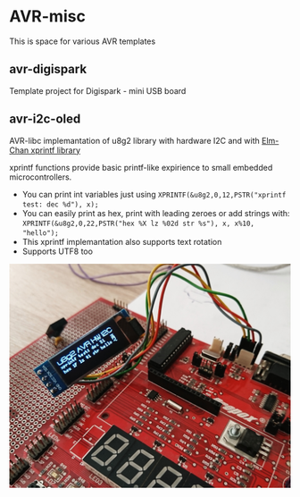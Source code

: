# AVR-misc
This is space for various AVR templates

## avr-digispark
Template project for Digispark - mini USB board

## avr-i2c-oled
AVR-libc implemantation of u8g2 library with hardware I2C and with [Elm-Chan xprintf library](http://elm-chan.org/fsw/strf/xprintf.html)

xprintf functions provide basic printf-like expirience to small embedded microcontrollers. 

- You can print int variables just using `XPRINTF(&u8g2,0,12,PSTR("xprintf test: dec %d"), x);`
- You can easily print as hex, print with leading zeroes or add strings with:<br>
`XPRINTF(&u8g2,0,22,PSTR("hex %X lz %02d str %s"), x, x%10, "hello");`
- This xprintf implemantation also supports text rotation
- Supports UTF8 too

![ESP8266 connected to router](/avr-i2c-oled/avr-oled.JPG)

